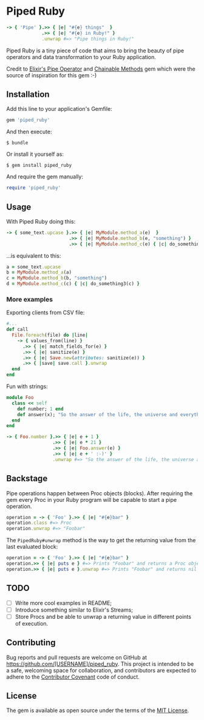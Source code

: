 # Piped Ruby

```ruby
-> { 'Pipe' }.>> { |e| "#{e} things"  }
             .>> { |e| "#{e} in Ruby!" }
             .unwrap #=> "Pipe things in Ruby!"
```

Piped Ruby is a tiny piece of code that aims to bring the beauty of pipe operators and data transformation to your Ruby application.

Credit to [Elixir's Pipe Operator](http://elixir-lang.org/getting-started/enumerables-and-streams.html#the-pipe-operator) and [Chainable Methods](https://github.com/akitaonrails/chainable_methods) gem which were the source of inspiration for this gem :-)

## Installation

Add this line to your application's Gemfile:

```ruby
gem 'piped_ruby'
```

And then execute:

    $ bundle

Or install it yourself as:

    $ gem install piped_ruby

And require the gem manually:

```ruby
require 'piped_ruby'
```

## Usage

With Piped Ruby doing this:

```ruby
-> { some_text.upcase }.>> { |e| MyModule.method_a(e)  }
                       .>> { |e| MyModule.method_b(e, "something") }
                       .>> { |e| MyModule.method_c(e) { |c| do_something3(c) } }.unwrap
```

...is equivalent to this:

```ruby
a = some_text.upcase
b = MyModule.method_a(a)
c = MyModule.method_b(b, "something")
d = MyModule.method_c(c) { |c| do_something3(c) }
```

### More examples

Exporting clients from CSV file:

```ruby
#...
def call
  File.foreach(file) do |line|
    -> { values_from(line) }
      .>> { |e| match_fields_for(e) }
      .>> { |e| sanitize(e) }
      .>> { |e| Save.new(attributes: sanitize(e)) }
      .>> { |save| save.call }.unwrap
  end
end
```

Fun with strings:

```ruby
module Foo
  class << self
    def number; 1 end
    def answer(x); "So the answer of the life, the universe and everything is... #{x}!" end
  end
end

-> { Foo.number }.>> { |e| e + 1 }
                 .>> { |e| e * 21 }
                 .>> { |e| Foo.answer(e) }
                 .>> { |e| e + ' :-)' }
                 .unwrap #=> "So the answer of the life, the universe and everything is... 42! :-)"
```


## Backstage

Pipe operations happen between Proc objects (blocks). After requiring the gem every Proc in your Ruby program will be capable to start a pipe operation.

```ruby
operation = -> { 'Foo' }.>> { |e| "#{e}bar" }
operation.class #=> Proc
operation.unwrap #=> "Foobar"
```

The `PipedRuby#unwrap` method is the way to get the returning value from the last evaluated block:

```ruby
operation = -> { 'Foo' }.>> { |e| "#{e}bar" }
operation.>> { |e| puts e } #=> Prints "Foobar" and returns a Proc object
operation.>> { |e| puts e }.unwrap #=> Prints "Foobar" and returns nil
```

## TODO

- [ ] Write more cool examples in README;
- [ ] Introduce something similar to Elixir's Streams;
- [ ] Store Procs and be able to unwrap a returning value in different points of execution.

## Contributing

Bug reports and pull requests are welcome on GitHub at https://github.com/[USERNAME]/piped_ruby. This project is intended to be a safe, welcoming space for collaboration, and contributors are expected to adhere to the [Contributor Covenant](http://contributor-covenant.org) code of conduct.


## License

The gem is available as open source under the terms of the [MIT License](http://opensource.org/licenses/MIT).


